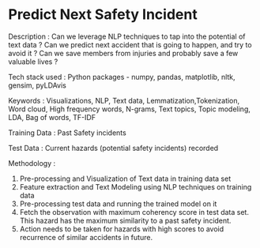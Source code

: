 # Predict Next Safety Incident
Description : Can we leverage NLP techniques to tap into the potential of text data ? Can we predict next accident that is going to happen, and try to avoid it ? Can we save members from injuries and probably save a few valuable lives ?

Tech stack used : Python packages - numpy, pandas, matplotlib, nltk, gensim, pyLDAvis

Keywords : Visualizations, NLP, Text data, Lemmatization,Tokenization, Word cloud, High frequency words, N-grams, Text topics, Topic modeling, LDA, Bag of words, TF-IDF

Training Data : Past Safety incidents

Test Data : Current hazards (potential safety incidents) recorded 

Methodology : 

1) Pre-processing and Visualization of Text data in training data set 
2) Feature extraction and Text Modeling using NLP techniques on training data
3) Pre-processing test data and running the trained model on it
4) Fetch the observation with maximum coherency score in test data set. This hazard has the maximum similarity to a past safety incident.
5) Action needs to be taken for hazards with high scores to avoid recurrence of similar accidents in future.
